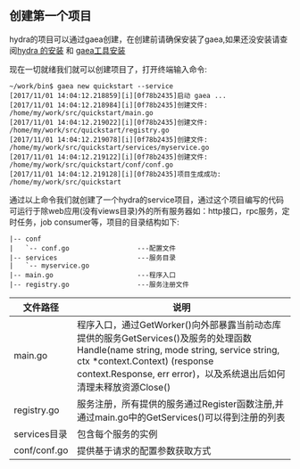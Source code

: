 ## 创建第一个项目
hydra的项目可以通过gaea创建，在创建前请确保安装了gaea,如果还没安装请查阅[hydra 的安装](https://github.com/qxnw/hydra/blob/master/quickstart/3.install_gaea.md) 和 [gaea工具安装](https://github.com/qxnw/hydra/blob/master/quickstart/3.install_gaea.md)

现在一切就绪我们就可以创建项目了，打开终端输入命令:

```
~/work/bin$ gaea new quickstart --service
[2017/11/01 14:04:12.218859][i][0f78b2435]启动 gaea ...
[2017/11/01 14:04:12.218984][i][0f78b2435]创建文件: /home/my/work/src/quickstart/main.go
[2017/11/01 14:04:12.219022][i][0f78b2435]创建文件: /home/my/work/src/quickstart/registry.go
[2017/11/01 14:04:12.219078][i][0f78b2435]创建文件: /home/my/work/src/quickstart/services/myservice.go
[2017/11/01 14:04:12.219122][i][0f78b2435]创建文件: /home/my/work/src/quickstart/conf/conf.go
[2017/11/01 14:04:12.219128][i][0f78b2435]项目生成成功: /home/my/work/src/quickstart
```

通过以上命令我们就创建了一个hydra的service项目，通过这个项目编写的代码可运行于除web应用(没有views目录)外的所有服务器如：http接口，rpc服务，定时任务，job consumer等，项目的目录结构如下:
	
	|-- conf
	|   `-- conf.go                 ---配置文件
	|-- services                    ---服务目录
	|   `-- myservice.go
	|-- main.go                     ---程序入口
	|-- registry.go                 ---服务注册文件

|文件路径|说明|
|-------|-------|
|main.go|程序入口，通过GetWorker()向外部暴露当前动态库提供的服务GetServices()及服务的处理函数Handle(name string, mode string, service string, ctx *context.Context) (response context.Response, err error)，以及系统退出后如何清理未释放资源Close()|
|registry.go|服务注册，所有提供的服务通过Register函数注册,并通过main.go中的GetServices()可以得到注册的列表|
|services目录|包含每个服务的实例|
|conf/conf.go|提供基于请求的配置参数获取方式|
